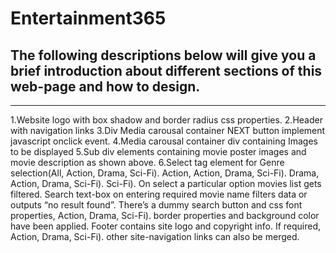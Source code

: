 # Entertainment365

## The following descriptions below will give you a brief introduction about different sections of this web-page and how to design.
<hr>
1.Website logo with box shadow and border radius css properties.
2.Header with navigation links
3.Div Media carousal container NEXT button implement javascript onclick event.
4.Media carousal container div containing Images to be displayed
5.Sub div elements containing movie poster images and movie description as shown above.
6.Select tag element for Genre selection(All, Action, Drama, Sci-Fi). Action, Action, Drama, Sci-Fi). Drama, Action, Drama, Sci-Fi). Sci-Fi). On select a particular option movies list gets filtered.
Search text-box on entering required movie name filters data or outputs “no result found”. There’s a dummy search button and css font properties, Action, Drama, Sci-Fi). border properties and background color have been applied.
Footer contains site logo and copyright info. If required, Action, Drama, Sci-Fi). other site-navigation links can also be merged.
